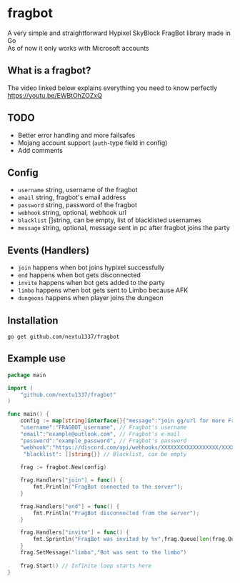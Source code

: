 # fragbot
A very simple and straightforward Hypixel SkyBlock FragBot library made in Go<br>
As of now it only works with Microsoft accounts

## What is a fragbot? 
The video linked below explains everything you need to know perfectly<br>
https://youtu.be/EWBtOhZOZxQ

## TODO
- Better error handling and more failsafes
- Mojang account support (`auth`-type field in config) 
- Add comments

## Config
- `username` string, username of the fragbot
- `email`    string, fragbot's email address
- `password` string, password of the fragbot
- `webhook`  string, optional, webhook url
- `blacklist` []string, can be empty, list of blacklisted usernames
- `message`  string, optional, message sent in pc after fragbot joins the party

## Events (Handlers)
- `join` happens when bot joins hypixel successfully
- `end`  happens when bot gets disconnected 
- `invite` happens when bot gets added to the party
- `limbo`  happens when bot gets sent to Limbo because AFK
- `dungeons` happens when player joins the dungeon
## Installation
`go get github.com/nextu1337/fragbot`

## Example use

```go
package main

import (
	"github.com/nextu1337/fragbot"
)

func main() {
	config := map[string]interface{}{"message":"join gg/url for more FragBots!", // Message sent in party chat after someone joins [OPTIONAL]
  	"username":"FRAGBOT_username", // Fragbot's username
  	"email":"example@outlook.com", // Fragbot's e-mail
  	"password":"example_password", // Fragbot's password
  	"webhook":"https://discord.com/api/webhooks/XXXXXXXXXXXXXXXXXX/XXXXXXXX...",  // Webhook URL [OPTIONAL]
 	 "blacklist": []string{}} // Blacklist, can be empty
  
	frag := fragbot.New(config)

	frag.Handlers["join"] = func() {
		fmt.Println("FragBot connected to the server");
	}

	frag.Handlers["end"] = func() {
		fmt.Println("FragBot disconnected from the server");
	}

	frag.Handlers["invite"] = func() {
		fmt.Sprintln("FragBot was invited by %v",frag.Queue[len(frag.Queue) - 1]);
	}
  	frag.SetMessage("limbo","Bot was sent to the limbo")
  
	frag.Start() // Infinite loop starts here
}
```
